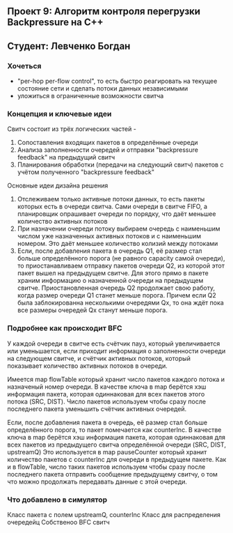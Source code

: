 ## Проект 9: Алгоритм контроля перегрузки Backpressure на C++
## Студент: Левченко Богдан

### Хочеться 
* "per-hop per-flow control", то есть быстро реагировать на текущее состояние сети и сделать потоки данных независимыми 
* уложиться в ограниченные возможности свитча

### Концепция и ключевые идеи
Свитч состоит из трёх логических частей - 
1. Сопоставления входящих пакетов в определённые очереди
2. Анализа заполненности очередей и отправки "backpressure feedback" на предыдущий свитч
3. Планирования обработки (передачи на следующий свитч) пакетов с учётом полученного "backpressure feedback"

Основные идеи дизайна решения
1. Отслеживаем только активные потоки данных, то есть пакеты которых есть в очереди свитча. Сами очереди в свитче FIFO, а планировщик опрашивает очереди по порядку, что даёт меньшее количество активных потоков
2. При назначении очереди потоку выбираем очередь с наименьшим числом уже назначенных активных потоков и с наименьшим номером. Это даёт меньшее количество колизий между потоками
3. Если, после добавления пакета в очередь Q1, её размер стал больше определённого порога (не равного capacity самой очереди), то приостанавливаем отправку пакетов очереди Q2, из которой этот пакет вышел на предыдущем свитче. Для этого прямо в пакете храним информацию о назначенной очереди на предыдущем свитче. Приостановленная очередь Q2 продолжает свою работу, когда размер очереди Q1 станет меньше порога. Причем если Q2 была заблокированна несколькими очередями Qx, то она ждёт пока все размеры очередей Qx станут меньше порога. 

### Подробнее как происходит BFC

У каждой очереди в свитче есть счётчик пауз, который увеличивается или уменьшается, если приходит информация о заполненности очереди на следующем свитче, и счётчик активных потоков, который показывает количество активных потоков в очереди. 

Имеется map flowTable который хранит число пакетов каждого потока и назначеный номер очереди.
В качестве ключа в map берётся хэш информация пакета, которая одиннаковая для всех пакетов этого потока (SRC, DIST). 
Число пакетов используем чтобы сразу после последнего пакета уменьшить счётчик активных очередей. 

Если, после добавления пакета в очередь, её размер стал больше определённого порога, то пакет помечается как counterInc. 
В качестве ключа в map берётся хэш информация пакета, которая одиннаковая для всех пакетов из предыдущего свитча определённой очереди (SRC, DIST, upstreamQ)
Это используется в map pauseCounter который хранит количество пакетов с counterInc для очереди в предыдущем пакете. Как и в flowTable, число таких пакетов используем чтобы сразу после последнего пакета отправить сообщение предыдущему свитчу, о том что можно продолжать передавать данные с этой очереди.



### Что добавлено в симулятор

Класс пакета с полем upstreamQ, counterInc
Класс для распределения очередейц
Собственоо BFC свитч
